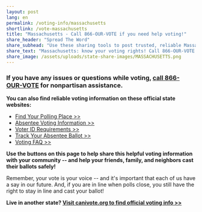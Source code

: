 ```yaml
---
layout: post
lang: en
permalink: /voting-info/massachusetts
shortlink: /vote-massachusetts
title: "Massachusetts - Call 866-OUR-VOTE if you need help voting!"
share_header: "Spread The Word"
share_subhead: "Use these sharing tools to post trusted, reliable Massachusetts voting information!"
share_text: "Massachusetts: know your voting rights! Call 866-OUR-VOTE if you need help voting, or use these official resources."
share_image: /assets/uploads/state-share-images/MASSACHUSETTS.png
---
```

### **If you have any issues or questions while voting, [call 866-OUR-VOTE](tel:8666878683) for nonpartisan assistance.**

**You can also find reliable voting information on these official state websites:**

* [Find Your Polling Place >>](http://www.wheredoivotema.com/bal/myelectioninfo.aspx)
* [Absentee Voting Information >>](http://www.sec.state.ma.us/ele/eleabsentee/absidx.htm)
* [Voter ID Requirements >>](http://www.sec.state.ma.us/ele/eleidreq/idrequirementsidx.htm)
* [Track Your Absentee Ballot >>](https://www.sec.state.ma.us/wheredoivotema/track/trackmyballot.aspx)
* [Voting FAQ >>](https://docs.google.com/document/d/1PU9S4ytY2JmSizJUISJWfPx_dJLzQ7rCsmloKet7u3c/)

**Use the buttons on this page to help share this helpful voting information with your community -- and help your friends, family, and neighbors cast their ballots safely!**

Remember, your vote is your voice -- and it's important that each of us have a say in our future. And, if you are in line when polls close, you still have the right to stay in line and cast your ballot!

**Live in another state? [Visit canivote.org to find official voting info >>](https://canivote.org)**